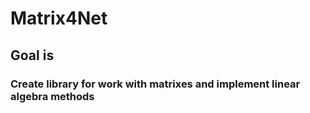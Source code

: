 # Matrix4Net

## Goal is

### Create library for work with matrixes and implement linear algebra methods
